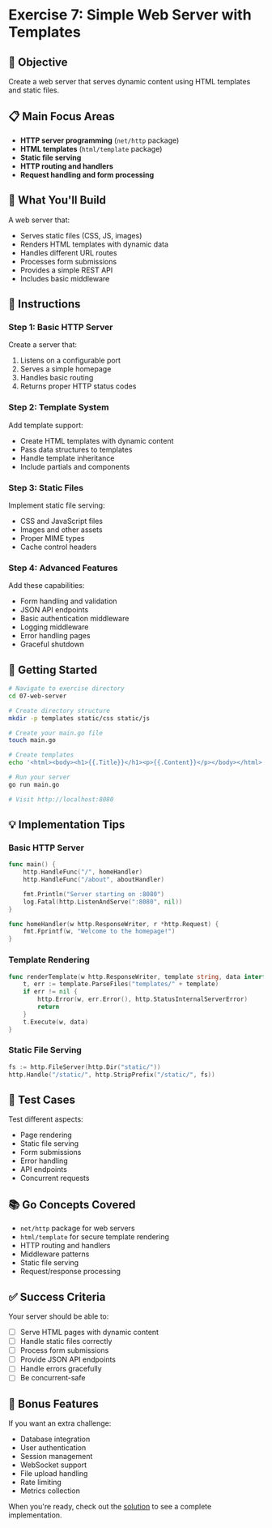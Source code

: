 # Exercise 7: Simple Web Server with Templates

## 🎯 Objective
Create a web server that serves dynamic content using HTML templates and static files.

## 📋 Main Focus Areas
- **HTTP server programming** (`net/http` package)
- **HTML templates** (`html/template` package)
- **Static file serving**
- **HTTP routing and handlers**
- **Request handling and form processing**

## 🔧 What You'll Build
A web server that:
- Serves static files (CSS, JS, images)
- Renders HTML templates with dynamic data
- Handles different URL routes
- Processes form submissions
- Provides a simple REST API
- Includes basic middleware

## 📝 Instructions

### Step 1: Basic HTTP Server
Create a server that:
1. Listens on a configurable port
2. Serves a simple homepage
3. Handles basic routing
4. Returns proper HTTP status codes

### Step 2: Template System
Add template support:
- Create HTML templates with dynamic content
- Pass data structures to templates
- Handle template inheritance
- Include partials and components

### Step 3: Static Files
Implement static file serving:
- CSS and JavaScript files
- Images and other assets
- Proper MIME types
- Cache control headers

### Step 4: Advanced Features
Add these capabilities:
- Form handling and validation
- JSON API endpoints
- Basic authentication middleware
- Logging middleware
- Error handling pages
- Graceful shutdown

## 🚀 Getting Started

```bash
# Navigate to exercise directory
cd 07-web-server

# Create directory structure
mkdir -p templates static/css static/js

# Create your main.go file
touch main.go

# Create templates
echo '<html><body><h1>{{.Title}}</h1><p>{{.Content}}</p></body></html>' > templates/index.html

# Run your server
go run main.go

# Visit http://localhost:8080
```

## 💡 Implementation Tips

### Basic HTTP Server
```go
func main() {
    http.HandleFunc("/", homeHandler)
    http.HandleFunc("/about", aboutHandler)

    fmt.Println("Server starting on :8080")
    log.Fatal(http.ListenAndServe(":8080", nil))
}

func homeHandler(w http.ResponseWriter, r *http.Request) {
    fmt.Fprintf(w, "Welcome to the homepage!")
}
```

### Template Rendering
```go
func renderTemplate(w http.ResponseWriter, template string, data interface{}) {
    t, err := template.ParseFiles("templates/" + template)
    if err != nil {
        http.Error(w, err.Error(), http.StatusInternalServerError)
        return
    }
    t.Execute(w, data)
}
```

### Static File Serving
```go
fs := http.FileServer(http.Dir("static/"))
http.Handle("/static/", http.StripPrefix("/static/", fs))
```

## 🧪 Test Cases
Test different aspects:
- Page rendering
- Static file serving
- Form submissions
- Error handling
- API endpoints
- Concurrent requests

## 📚 Go Concepts Covered
- `net/http` package for web servers
- `html/template` for secure template rendering
- HTTP routing and handlers
- Middleware patterns
- Static file serving
- Request/response processing

## ✅ Success Criteria
Your server should be able to:
- [ ] Serve HTML pages with dynamic content
- [ ] Handle static files correctly
- [ ] Process form submissions
- [ ] Provide JSON API endpoints
- [ ] Handle errors gracefully
- [ ] Be concurrent-safe

## 🎁 Bonus Features
If you want an extra challenge:
- Database integration
- User authentication
- Session management
- WebSocket support
- File upload handling
- Rate limiting
- Metrics collection

When you're ready, check out the [solution](./solution/main.go) to see a complete implementation.